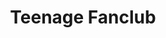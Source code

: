---
title: "Teenage Fanclub"
summary: "Scottish indie rock band formed in 1989."
image: "teenage-fanclub.jpg"
apple_music_artist_url: "https://music.apple.com/gb/artist/teenage-fanclub/1295756"
---